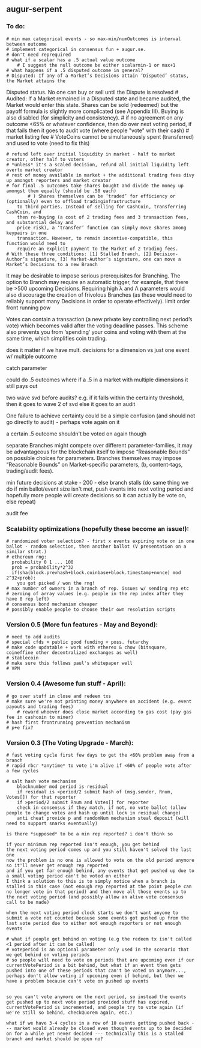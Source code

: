 augur-serpent
-------------

### To do:
	# min max categorical events - so max-min/numOutcomes is interval between outcome
	# implement categorical in consensus fun + augur.se.
	# don't need reprequired
	# what if a scalar has a .5 actual value outcome
		# I suggest the null outcome be either scalarmin-1 or max+1
	# what happens if a .5 disputed outcome in general?
	# Disputed: If any of a Market’s Decisions attain ‘Disputed’ status, the Market attains the
Disputed status. No one can buy or sell until the Dispute is resolved
	# Audited: If a Market remained in a Disputed state and became audited, the Market
would enter this state. Shares can be sold (redeemed) but the payoff formula is
slightly more complicated (see Appendix III). Buying is also disabled (for simplicity
and consistency).
	# if no agreement on any outcome <65% or whatever confidence, then do over next voting period, if that fails then it goes to audit vote (where people "vote" with their cash)
	# market listing fee
	# VoteCoins cannot be simultaneously spent (transferred) and used to vote (need to fix this)
	
	# refund left over initial liquidity in market - half to market creator, other half to voters
	# *unless* it's a scaled decision, refund all initial liquidity left overto market creator
	# rest of money available in market + the additional trading fees divy up amongst reporters and market creator
	# for final .5 outcomes take shares bought and divide the money up amongst them equally (should be .50 each)
			# ) Shares themselves can be ‘traded’ for efficiency or (optionally) even to offload tradinginfrastructure
		to third parties. Instead of selling for CashCoin, transferring CashCoin, and
		then re-buying (a cost of 2 trading fees and 3 transaction fees, and substantial delay and
		price risk), a ‘transfer’ function can simply move shares among keypairs in one
		transaction. However, to remain incentive-compatible, this function would need to
		require an explicit payment to the Market of 2 trading fees.
	# With these three conditions: [1] Stalled Branch, [2] Decision-Author’s signature, [3] Market-Author’s signature, one can move a Market’s Decisions to a new Branch

It may be desirable to impose serious prerequisites for Branching. The option to Branch may require an automatic trigger, for example, that there be >500 upcoming Decisions.  Requiring high λ and Λ parameters would also discourage the creation of frivolous Branches (as these would need to reliably support many Decisions in order to operate effectively).
limit order
front running pow

Votes can contain a transaction (a new private key controlling next period’s vote) which becomes valid after the voting deadline passes. This scheme also prevents you from ‘spending’ your coins and voting with them at the same time, which simplifies coin trading.

does it matter if we have mult. decisions for a dimension vs just one event w/ multiple outcome

catch parameter

could do .5 outcomes where if a .5 in a market with multiple dimensions it still pays out 

two wave svd before audits?
e.g. if it falls within the certainty threshold, then it goes to wave 2 of svd
else it goes to an audit

One failure to achieve certainty could be a simple confusion (and should not go directly to audit) - perhaps vote again on it

a certain .5 outcome shouldn't be voted on again though

separate Branches might compete over different parameter-families, it may be advantageous for the blockchain itself to impose “Reasonable Bounds” on possible choices for parameters. Branches themselves may impose “Reasonable Bounds” on Market-specific parameters, (b, content-tags, trading/audit fees).


min future decisions at stake - 200 - else branch stalls (do same thing we do if min ballot/event size isn't met, push events into next voting period and hopefully more people will create decisions so it can actually be vote on, else repeat)

audit fee

### Scalability optimizations (hopefully these become an issue!):
	# randomized voter selection? - first x events expiring vote on in one ballot - random selection, then another ballot (V presentation on a similar strat.)
	# ethereum rng:
	  probability 0 1 ... 100
	  prob = probability*2^32
	  if(sha(block.prevhash+block.coinbase+block.timestamp+nonce) mod 2^32<prob):
	   	you got picked / won the rng!
	# max number of owners in a branch of rep. issues w/ sending rep etc
	# zeroing of array values (e.g. people in the rep index after they have 0 rep left)
	# consensus bond mechanism cheaper
	# possibly enable people to choose their own resolution scripts

### Version 0.5 (More fun features - May and Beyond):
	# need to add audits
	# special cfds + public good funding + poss. futarchy
	# make code updatable + work with etherex & chow (bitsquare, coineffine other decentralized exchanges as well)
	# stablecoin
	# make sure this follows paul's whitepaper well	
	# VPM

### Version 0.4 (Awesome fun stuff - April):
	# go over stuff in close and redeem txs
	# make sure we're not printing money anywhere on accident (e.g. event payouts and trading fees)
		# reward whoever does close market according to gas cost (pay gas fee in cashcoin to miner)
	# hash first frontrunning prevention mechanism
	# p+e fix?

### Version 0.3 (The Voting Upgrade - March):
	# fast voting cycle first few days to get the <60% problem away from a branch
	# rapid rbcr *anytime* to vote i'm alive if <60% of people vote after a few cycles

	# salt hash vote mechanism
   		blocknumber mod period is residual
   		if residual is <period/2 submit hash of (msg.sender, Rnum, Votes[]) for that reporter
   		if >period/2 submit Rnum and Votes[] for reporter
   		check in consensus if they match, if not, no vote ballot (allow people to change votes and hash up until lock in residual change)
	   	anti cheat provide p and randomNum mechanism steal deposit (will need to support snarks eventually)

	is there *supposed* to be a min rep reported? i don't think so

	if your minimum rep reported isn't enough, you get behind
	the next voting period comes up and you still haven't solved the last one
	now the problem is no one is allowed to vote on the old period anymore so it'll never get enough rep reported
	and if you get far enough behind, any events that get pushed up due to a small voting period can't be voted on either
	I think a solution to this is to simply notice when a branch is stalled in this case (not enough rep reported at the point people can no longer vote in that period) and then move all those events up to the next voting period (and possibly allow an alive vote consensus call to be made)

	when the next voting period clock starts we don't want anyone to submit a vote not counted because some events got pushed up from the last vote period due to either not enough reporters or not enough events

	# what if people get behind on voting (e.g the redeem tx isn't called <1 period after it can be called) 
	# voteperiod is an optional parameter only used in the scenario that we get behind on voting periods
	# so people will need to vote on periods that are upcoming even if our currentVotePeriod is a bit behind, but what if an event then gets pushed into one of these periods that can't be voted on anymore..., perhaps don't allow voting if upcoming even if behind, but then we have a problem because can't vote on pushed up events


	so you can't vote anymore on the next period, so instead the events get pushed up to next vote period provided stuff has expired, currentVotePeriod is incremented, and people try to vote again (if we're still so behind, checkQuorem again, etc.)

	what if we have 3-4 cycles in a row of 10 events getting pushed back --- market would already be closed even though events up to be decided on for a while yet never decided --- technically this is a stalled branch and market should be open no?
